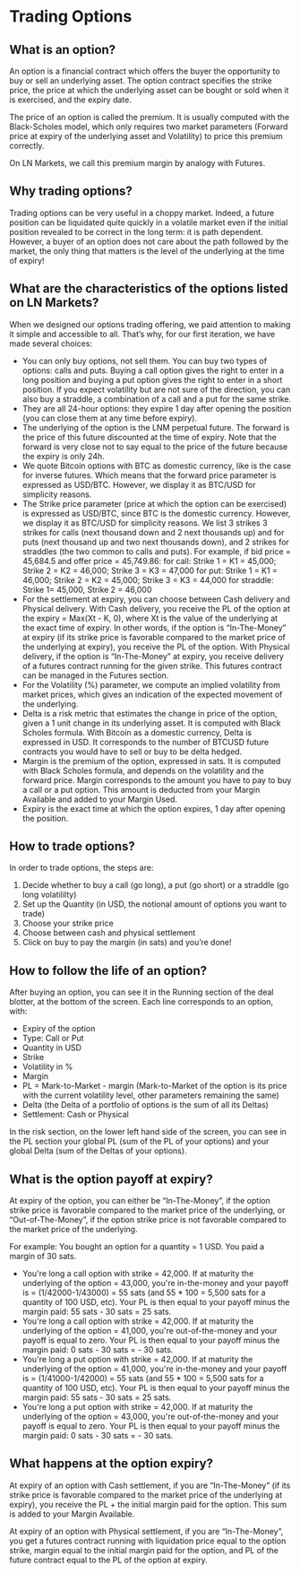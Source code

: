 # Trading Options

## What is an option?

An option is a financial contract which offers the buyer the opportunity to buy or sell an underlying asset. The option contract specifies the strike price, the price at which the underlying asset can be bought or sold when it is exercised, and the expiry date.

The price of an option is called the premium. It is usually computed with the Black-Scholes model, which only requires two market parameters (Forward price at expiry of the underlying asset and Volatility) to price this premium correctly.

On LN Markets, we call this premium margin by analogy with Futures.

## Why trading options?

Trading options can be very useful in a choppy market. Indeed, a future position can be liquidated quite quickly in a volatile market even if the initial position revealed to be correct in the long term: it is path dependent. However, a buyer of an option does not care about the path followed by the market, the only thing that matters is the level of the underlying at the time of expiry!

## What are the characteristics of the options listed on LN Markets?

When we designed our options trading offering, we paid attention to making it simple and accessible to all. That’s why, for our first iteration, we have made several choices:
- You can only buy options, not sell them. You can buy two types of options: calls and puts. Buying a call option gives the right to enter in a long position and buying a put option gives the right to enter in a short position. If you expect volatility but are not sure of the direction, you can also buy a straddle, a combination of a call and a put for the same strike.
- They are all 24-hour options: they expire 1 day after opening the position (you can close them at any time before expiry).
- The underlying of the option is the LNM perpetual future. The forward is the price of this future discounted at the time of expiry. Note that the forward is very close not to say equal to the price of the future because the expiry is only 24h.
- We quote Bitcoin options with BTC as domestic currency, like is the case for inverse futures. Which means that the forward price parameter is expressed as USD/BTC. However, we display it as BTC/USD for simplicity reasons.
- The Strike price parameter (price at which the option can be exercised) is expressed as USD/BTC, since BTC is the domestic currency. However, we display it as BTC/USD for simplicity reasons. We list 3 strikes 3 strikes for calls (next thousand down and 2 next thousands up) and for puts (next thousand up and two next thousands down), and 2 strikes for straddles (the two common to calls and puts).
For example, if bid price = 45,684.5 and offer price = 45,749.86:
    for call: Strike 1 = K1 = 45,000; Strike 2 =  K2 = 46,000; Strike 3 =  K3 = 47,000
    for put: Strike 1 = K1 = 46,000; Strike 2 =  K2 = 45,000; Strike 3 =  K3 = 44,000
    for straddle: Strike 1= 45,000, Strike 2 = 46,000 
- For the settlement at expiry, you can choose between Cash delivery and Physical delivery. 
With Cash delivery, you receive the PL of the option at the expiry = Max(Xt - K, 0), where Xt is the value of the underlying at the exact time of expiry. In other words, if the option is “In-The-Money” at expiry (if its strike price is favorable compared to the market price of the underlying at expiry), you receive the PL of the option.
With Physical delivery, if the option is “In-The-Money” at expiry, you receive delivery of a futures contract running for the given strike. This futures contract can be managed in the Futures section.
- For the Volatility (%) parameter, we compute an implied volatility from market prices, which gives an indication of the expected movement of the underlying.
- Delta is a risk metric that estimates the change in price of the option, given a 1 unit change in its underlying asset. It is computed with Black Scholes formula. With Bitcoin as a domestic currency, Delta is expressed in USD. It corresponds to the number of BTCUSD future contracts you would have to sell or buy to be delta hedged.
- Margin is the premium of the option, expressed in sats. It is computed with Black Scholes formula, and depends on the volatility and the forward price. Margin corresponds to the amount you have to pay to buy a call or a put option. This amount is deducted from your Margin Available and added to your Margin Used.
- Expiry is the exact time at which the option expires, 1 day after opening the position.

## How to trade options?

In order to trade options, the steps are:
1. Decide whether to buy a call (go long), a put (go short) or a straddle (go long volatililty)
2. Set up the Quantity (in USD, the notional amount of options you want to trade)
3. Choose your strike price
4. Choose between cash and physical settlement
5. Click on buy to pay the margin (in sats) and you’re done!

## How to follow the life of an option?

After buying an option, you can see it in the Running section of the deal blotter, at the bottom of the screen. Each line corresponds to an option, with:
- Expiry of the option
- Type: Call or Put
- Quantity in USD
- Strike
- Volatility in %
- Margin
- PL = Mark-to-Market - margin (Mark-to-Market of the option is its price with the current volatility level, other parameters remaining the same)
- Delta (the Delta of a portfolio of options is the sum of all its Deltas)
- Settlement: Cash or Physical

In the risk section, on the lower left hand side of the screen, you can see in the PL section your global PL (sum of the PL of your options) and your global Delta (sum of the Deltas of your options).


## What is the option payoff at expiry?

At expiry of the option, you can either be “In-The-Money”, if the option strike price is favorable compared to the market price of the underlying, or “Out-of-The-Money”, if the option strike price is not favorable compared to the market price of the underlying.

For example:
You bought an option for a quantity = 1 USD. You paid a margin of 30 sats.
- You're long a call option with strike = 42,000. If at maturity the underlying of the option = 43,000, you're in-the-money and your payoff is = (1/42000-1/43000) = 55 sats (and 55 * 100  = 5,500 sats for a quantity of 100 USD, etc).
Your PL is then equal to your payoff minus the margin paid: 55 sats - 30 sats = 25 sats.
- You're long a call option with strike = 42,000. If at maturity the underlying of the option = 41,000, you're out-of-the-money and your payoff is equal to zero.
Your PL is then equal to your payoff minus the margin paid: 0 sats - 30 sats = - 30 sats.
- You're long a put option with strike = 42,000. If at maturity the underlying of the option = 41,000, you're in-the-money and your payoff is = (1/41000-1/42000) = 55 sats (and 55 * 100  = 5,500 sats for a quantity of 100 USD, etc).
Your PL is then equal to your payoff minus the margin paid: 55 sats - 30 sats = 25 sats.
- You're long a put option with strike = 42,000. If at maturity the underlying of the option = 43,000, you're out-of-the-money and your payoff is equal to zero.
Your PL is then equal to your payoff minus the margin paid: 0 sats - 30 sats = - 30 sats.

## What happens at the option expiry?

At expiry of an option with Cash settlement, if you are “In-The-Money” (if its strike price is favorable compared to the market price of the underlying at expiry), you receive the PL + the initial margin paid for the option. This sum is added to your Margin Available. 

At expiry of an option with Physical settlement, if you are “In-The-Money”, you get a futures contract running with liquidation price equal to the option strike, margin equal to the initial margin paid for the option, and PL of the future contract equal to the PL of the option at expiry.

